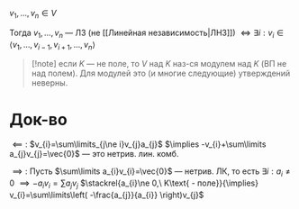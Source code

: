 $v_{1}, \dots, v_{n} \in V$

Тогда $v_{1}, \dots, v_{n}$ — ЛЗ (не [[Линейная независимость|ЛНЗ]]) $\iff \exists i: v_{i} \in \langle v_{1},\dots,v_{i-1},v_{i+1},\dots, v_{n} \rangle$

>[!note] если $K$ — не поле, то $V$ над $K$ наз-ся модулем над $K$ (ВП не над полем). Для модулей это (и многие следующие) утверждений неверны.
# Док-во

$\impliedby:$
$v_{i}=\sum\limits_{j\ne i}v_{j}a_{j}$ $\implies -v_{i}+\sum\limits a_{j}v_{j}=\vec{0}$ — это нетрив. лин. комб.

$\implies:$
Пусть $\sum\limits a_{i}v_{i}=\vec{0}$ — нетрив. ЛК, то есть $\exists i: a_{i}\neq 0$ $\implies -a_{i}v_{i}=\sum\limits a_{j}v_{j}$ $\stackrel{a_{i}\ne 0,\ K\text{ - поле}}{\implies} v_{i}=\sum\limits\left( -\frac{a_{j}}{a_{i}} \right)v_{j}$

